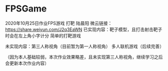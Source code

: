 # FPSGame
2020年10月25日作业FPS游戏 打靶
陆晨阳
微云链接：https://share.weiyun.com/J2q3EaWN
已实现内容：靶子模型，且打击射击靶子时会在左上角小字计分
           简单的打靶游戏

未实现内容：第三人称视角（目前暂为第一人称视角）
           多人联机游戏（后续完善）

（因为本人基础较弱，本次作业效果略差，且未实现第三人称视角，继续学习之后会更新本次作业内容）
